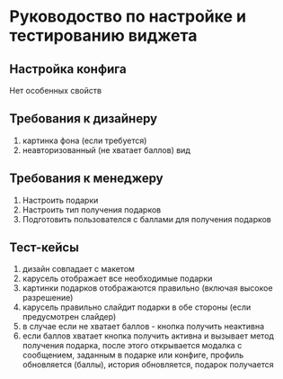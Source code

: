 # Руководоство по настройке и тестированию виджета

## Настройка конфига
 
Нет особенных свойств

## Требования к дизайнеру

1. картинка фона (если требуется)
3. неавторизованный (не хватает баллов) вид

## Требования к менеджеру

1. Настроить подарки
2. Настроить тип получения подарков
3. Подготовить пользователся с баллами для получения подарков

## Тест-кейсы

1. дизайн совпадает с макетом
2. карусель отображает все необходимые подарки
3. картинки подарков отображаются правильно (включая высокое разрешение)
4. карусель правильно слайдит подарки в обе стороны (если предусмотрен слайдер)
5. в случае если не хватает баллов  - кнопка получить неактивна
6. если баллов хватает кнопка получить активна и вызывает метод получения подарка, после этого открывается модалка с сообщением, заданным в подарке или конфиге, профиль обновляется (баллы), история обновляется, подарок получается

